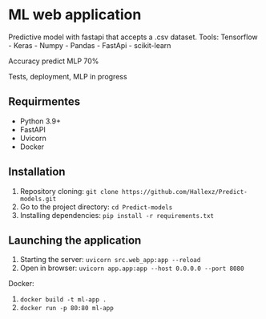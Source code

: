 # ML web application


Predictive model with fastapi that accepts a .csv dataset.
Tools: Tensorflow
     - Keras
     - Numpy
     - Pandas
     - FastApi
     - scikit-learn
     
Accuracy predict MLP 70%       

Tests, deployment, MLP in progress

## Requirmentes

- Python 3.9+
- FastAPI
- Uvicorn
- Docker

## Installation

1. Repository cloning: `git clone https://github.com/Hallexz/Predict-models.git`
2. Go to the project directory: `cd Predict-models`
3. Installing dependencies: `pip install -r requirements.txt`

## Launching the application

1. Starting the server: `uvicorn src.web_app:app --reload`
2. Open in browser: `uvicorn app.app:app --host 0.0.0.0 --port 8080`

Docker:
1. `docker build -t ml-app .`
2. `docker run -p 80:80 ml-app`
